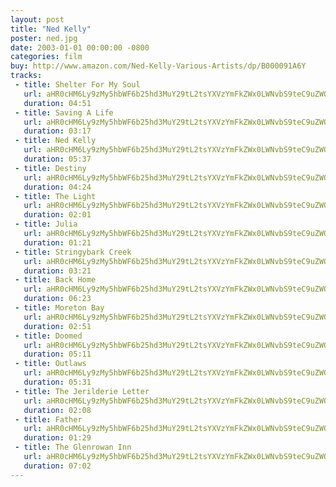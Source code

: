 ```yaml
---
layout: post
title: "Ned Kelly"
poster: ned.jpg
date: 2003-01-01 00:00:00 -0800
categories: film
buy: http://www.amazon.com/Ned-Kelly-Various-Artists/dp/B000091A6Y
tracks:
 - title: Shelter For My Soul
   url: aHR0cHM6Ly9zMy5hbWF6b25hd3MuY29tL2tsYXVzYmFkZWx0LWNvbS9teC9uZWQvMDEgU2hlbHRlciBGb3IgTXkgU291bC5tcDM=
   duration: 04:51
 - title: Saving A Life
   url: aHR0cHM6Ly9zMy5hbWF6b25hd3MuY29tL2tsYXVzYmFkZWx0LWNvbS9teC9uZWQvMDIgU2F2aW5nIEEgTGlmZS5tcDM=
   duration: 03:17
 - title: Ned Kelly
   url: aHR0cHM6Ly9zMy5hbWF6b25hd3MuY29tL2tsYXVzYmFkZWx0LWNvbS9teC9uZWQvMDMgTmVkIEtlbGx5Lm1wMw==
   duration: 05:37
 - title: Destiny
   url: aHR0cHM6Ly9zMy5hbWF6b25hd3MuY29tL2tsYXVzYmFkZWx0LWNvbS9teC9uZWQvMDQgRGVzdGlueS5tcDM=
   duration: 04:24
 - title: The Light
   url: aHR0cHM6Ly9zMy5hbWF6b25hd3MuY29tL2tsYXVzYmFkZWx0LWNvbS9teC9uZWQvMDUgVGhlIExpZ2h0Lm1wMw==
   duration: 02:01
 - title: Julia
   url: aHR0cHM6Ly9zMy5hbWF6b25hd3MuY29tL2tsYXVzYmFkZWx0LWNvbS9teC9uZWQvMDYgSnVsaWEubXAz
   duration: 01:21
 - title: Stringybark Creek
   url: aHR0cHM6Ly9zMy5hbWF6b25hd3MuY29tL2tsYXVzYmFkZWx0LWNvbS9teC9uZWQvMDcgU3RyaW5neWJhcmsgQ3JlZWsubXAz
   duration: 03:21
 - title: Back Home
   url: aHR0cHM6Ly9zMy5hbWF6b25hd3MuY29tL2tsYXVzYmFkZWx0LWNvbS9teC9uZWQvMDggQmFjayBIb21lLm1wMw==
   duration: 06:23
 - title: Moreton Bay
   url: aHR0cHM6Ly9zMy5hbWF6b25hd3MuY29tL2tsYXVzYmFkZWx0LWNvbS9teC9uZWQvMDkgTW9yZXRvbiBCYXkubXAz
   duration: 02:51
 - title: Doomed
   url: aHR0cHM6Ly9zMy5hbWF6b25hd3MuY29tL2tsYXVzYmFkZWx0LWNvbS9teC9uZWQvMTAgRG9vbWVkLm1wMw==
   duration: 05:11
 - title: Outlaws
   url: aHR0cHM6Ly9zMy5hbWF6b25hd3MuY29tL2tsYXVzYmFkZWx0LWNvbS9teC9uZWQvMTEgT3V0bGF3cy5tcDM=
   duration: 05:31
 - title: The Jerilderie Letter
   url: aHR0cHM6Ly9zMy5hbWF6b25hd3MuY29tL2tsYXVzYmFkZWx0LWNvbS9teC9uZWQvMTIgVGhlIEplcmlsZGVyaWUgTGV0dGVyLm1wMw==
   duration: 02:08
 - title: Father
   url: aHR0cHM6Ly9zMy5hbWF6b25hd3MuY29tL2tsYXVzYmFkZWx0LWNvbS9teC9uZWQvMTMgRmF0aGVyLm1wMw==
   duration: 01:29
 - title: The Glenrowan Inn
   url: aHR0cHM6Ly9zMy5hbWF6b25hd3MuY29tL2tsYXVzYmFkZWx0LWNvbS9teC9uZWQvMTQgVGhlIEdsZW5yb3dhbiBJbm4ubXAz
   duration: 07:02
---
```

